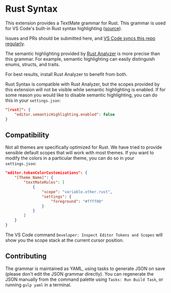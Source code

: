# Rust Syntax

This extension provides a TextMate grammar for Rust. This grammar is
used for VS Code's built-in Rust syntax highlighting
([source](https://github.com/microsoft/vscode/blob/main/extensions/rust/syntaxes/rust.tmLanguage.json)).

Issues and PRs should be submitted here, and [VS Code syncs this repo regularly](https://github.com/microsoft/vscode/pull/194758#issuecomment-1748526176).

The semantic highlighting provided by [Rust
Analyzer](https://marketplace.visualstudio.com/items?itemName=matklad.rust-analyzer)
is more precise than this grammar. For example, semantic highlighting can easily
distinguish enums, structs, and traits.

For best results, install Rust Analyzer to benefit from both.

Rust Syntax is compatible with Rust Analyzer, but the scopes provided
by this extension will not be visible while semantic highlighting is
enabled. If for some reason you would like to disable semantic
highlighting, you can do this in your `settings.json`:

```json
"[rust]": {
    "editor.semanticHighlighting.enabled": false
}
```

## Compatibility

Not all themes are specifically optimized for Rust.
We have tried to provide sensible default scopes that will work with most themes.
If you want to modify the colors in a particular theme, you can do so in your `settings.json`:

```json
"editor.tokenColorCustomizations": {
    "[Theme Name]": {
        "textMateRules": [
            {
                "scope": "variable.other.rust",
                "settings": {
                    "foreground": "#ffff00"
                }
            }
        ]
    }
}
```

The VS Code command `Developer: Inspect Editor Tokens and Scopes` will show you the scope stack at the current cursor position.

## Contributing

The grammar is maintained as YAML, using tasks to generate JSON on save (please don't edit the JSON grammar directly).
You can regenerate the JSON manually from the command palette using
`Tasks: Run Build Task`, or running `gulp yaml` in a terminal.

[Rust Analyzer]: https://marketplace.visualstudio.com/items?itemName=matklad.rust-analyzer
